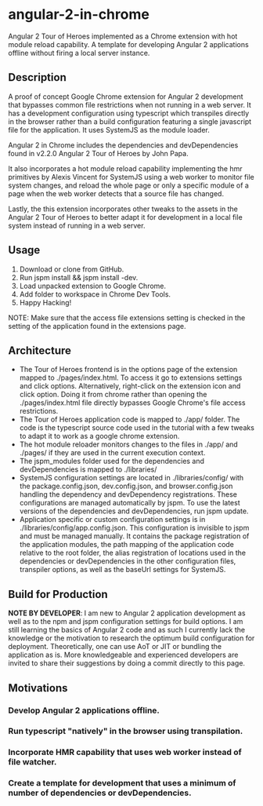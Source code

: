 # angular-2-in-chrome
Angular 2 Tour of Heroes implemented as a Chrome extension with hot module reload capability. A template for developing Angular 2 applications offline without firing a local server instance.

## Description
A proof of concept Google Chrome extension for Angular 2 development that bypasses common file restrictions when not running in a web server. It has a development configuration using typescript which transpiles directly in the browser rather than a build configuration featuring a single javascript file for the application. It uses SystemJS as the module loader.

Angular 2 in Chrome includes the dependencies and devDependencies found in v2.2.0 Angular 2 Tour of Heroes by John Papa. 

It also incorporates a hot module reload capability implementing the hmr primitives by Alexis Vincent for SystemJS using a web worker to monitor file system changes, and reload the whole page or only a specific module of a page when the web worker detects that a source file has changed.

Lastly, the this extension incorporates other tweaks to the assets in the Angular 2 Tour of Heroes to better adapt it for development in a local file system instead of running in a web server.

## Usage
1. Download or clone from GitHub.
2. Run jspm install && jspm install -dev.
3. Load unpacked extension to Google Chrome.
4. Add folder to workspace in Chrome Dev Tools.
5. Happy Hacking!

NOTE: Make sure that the access file extensions setting is checked in the setting of the application found in the extensions page.

## Architecture
- The Tour of Heroes frontend is in the options page of the extension mapped to ./pages/index.html. To access it go to extensions settings and click options. Alternatively, right-click on the extension icon and click option. Doing it from chrome rather than opening the ./pages/index.html file directly bypasses Google Chrome's file access restrictions.
- The Tour of Heroes application code is mapped to ./app/ folder. The code is the typescript source code used in the tutorial with a few tweaks to adapt it to work as a google chrome extension.
- The hot module reloader monitors changes to the files in ./app/ and ./pages/ if they are used in the current execution context.
- The jspm_modules folder used for the dependencies and devDependencies is mapped to ./libraries/
- SystemJS configuration settings are located in ./libraries/config/ with the package.config.json, dev.config.json, and browser.config.json handling the dependency and devDependency registrations. These configurations are managed automatically by jspm. To use the latest versions of the dependencies and devDependencies, run jspm update.
- Application specific or custom configuration settings is in ./libraries/config/app.config.json. This configuration is invisible to jspm and must be managed manually. It contains the package registration of the application modules, the path mapping of the application code relative to the root folder, the alias registration of locations used in the dependencies or devDependencies in the other configuration files, transpiler options, as well as the baseUrl settings for SystemJS.

## Build for Production
**NOTE BY DEVELOPER**: I am new to Angular 2 application development as well as to the npm and jspm configuration settings for build options. I am still learning the basics of Angular 2 code and as such I currently lack the knowledge or the motivation to research the optimum build configuration for deployment. Theoretically, one can use AoT or JIT or bundling the application as is. More knowledgeable and experienced developers are invited to share their suggestions by doing a commit directly to this page.

## Motivations
### Develop Angular 2 applications offline.

### Run typescript "natively" in the browser using transpilation.

### Incorporate HMR capability that uses web worker instead of file watcher.

### Create a template for development that uses a minimum of number of dependencies or devDependencies.

